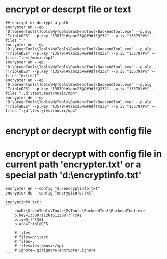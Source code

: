 # encrypt or descrpt file or text
	

	## encrypt or decrypt a path
	encrypter en --ep "D:\GreenTools\Tools\MyTools\BackendTool\BackendTool.exe" --p.alg "TripleDES" --p.key "13579!#%abc23@&#9df!@232" --p.iv "13579!#%" --files "."
	encrypter en --ep "D:\GreenTools\Tools\MyTools\BackendTool\BackendTool.exe" --p.alg "TripleDES" --p.key "13579!#%abc23@&#9df!@232" --p.iv "13579!#%" --files "test/music/mp4"
	encrypter en --ep "D:\GreenTools\Tools\MyTools\BackendTool\BackendTool.exe" --p.alg "TripleDES" --p.key "13579!#%abc23@&#9df!@232" --p.iv "13579!#%" --files "d:\test"
	encrypter en --ep "D:\GreenTools\Tools\MyTools\BackendTool\BackendTool.exe" --p.alg "TripleDES" --p.key "13579!#%abc23@&#9df!@232" --p.iv "13579!#%" --files ".;d:\test;test/music/mp4"
	encrypter de --ep "D:\GreenTools\Tools\MyTools\BackendTool\BackendTool.exe" --p.alg "TripleDES" --p.key "13579!#%abc23@&#9df!@232" --p.iv "13579!#%" --files ".;d:\test;test/music/mp4"


	

# encrypt or decrypt with config file

# encrypt or decrypt with config file in current path 'encrypter.txt' or a special path 'd:\encryptinfo.txt'
	encrypter en --config "d:\encryptinfo.txt"
	encrypter de --config "encryptinfo.txt"

	encryptinfo.txt:
	```
		ep=D:\GreenTools\Tools\MyTools\BackendTool\BackendTool.exe
		p.key=13589!1120161223@)!^!@#$
		p.iv=@)!^!@#$
		p.alg=TripleDES

		# files
		# files=d:\test
		# files=.
		# files=test/music/mp4
		# ignore=.gitignore|encrypter.ignore
	```